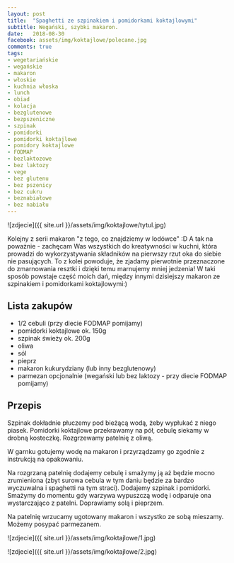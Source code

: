 ```yaml
---
layout: post
title:  "Spaghetti ze szpinakiem i pomidorkami koktajlowymi"
subtitle: Wegański, szybki makaron.
date:   2018-08-30
facebook: assets/img/koktajlowe/polecane.jpg
comments: true
tags:
- wegetariańskie
- wegańskie
- makaron
- włoskie
- kuchnia włoska
- lunch
- obiad
- kolacja
- bezglutenowe
- bezpszeniczne
- szpinak
- pomidorki
- pomidorki koktajlowe
- pomidory koktajlowe
- FODMAP
- bezlaktozowe
- bez laktozy
- vege
- bez glutenu
- bez pszenicy
- bez cukru
- beznabiałowe
- bez nabiału
---
```


![zdjecie]({{ site.url }}/assets/img/koktajlowe/tytul.jpg)

Kolejny z serii makaron "z tego, co znajdziemy w lodówce" :D A tak na poważnie - zachęcam Was wszystkich do kreatywności w kuchni, która prowadzi do wykorzystywania składników na pierwszy rzut oka do siebie nie pasujących. To z kolei powoduje, że zjadamy pierwotnie przeznaczone do zmarnowania resztki i dzięki temu marnujemy mniej jedzenia! W taki sposób powstaje część moich dań, między innymi dzisiejszy makaron ze szpinakiem i pomidorkami koktajlowymi:)

## Lista zakupów

* 1/2 cebuli (przy diecie FODMAP pomijamy)
* pomidorki koktajlowe ok. 150g 
* szpinak świeży ok. 200g
* oliwa
* sól
* pieprz
* makaron kukurydziany (lub inny bezglutenowy)
* parmezan opcjonalnie (wegański lub bez laktozy - przy diecie FODMAP pomijamy)

## Przepis

Szpinak dokładnie płuczemy pod bieżącą wodą, żeby wypłukać z niego piasek. Pomidorki koktajlowe przekrawamy na pół, cebulę siekamy w drobną kosteczkę. Rozgrzewamy patelnię z oliwą.

W garnku gotujemy wodę na makaron i przyrządzamy go zgodnie z instrukcją na opakowaniu.

Na rozgrzaną patelnię dodajemy cebulę i smażymy ją aż będzie mocno zrumieniona (zbyt surowa cebula w tym daniu będzie za bardzo wyczuwalna i spaghetti na tym straci). Dodajemy szpinak i pomidorki. Smażymy do momentu gdy warzywa wypuszczą wodę i odparuje ona wystarczająco z patelni. Doprawiamy solą i pieprzem. 

Na patelnię wrzucamy ugotowany makaron i wszystko ze sobą mieszamy. Możemy posypać parmezanem.

![zdjecie]({{ site.url }}/assets/img/koktajlowe/1.jpg)

![zdjecie]({{ site.url }}/assets/img/koktajlowe/2.jpg)